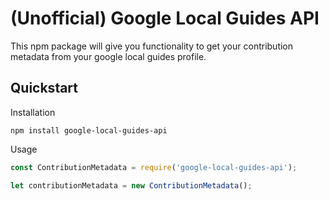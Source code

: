 # (Unofficial) Google Local Guides API
This npm package will give you functionality to get your 
contribution metadata from your google local guides profile. 

## Quickstart
Installation
```shell script
npm install google-local-guides-api
```

Usage
```javascript
const ContributionMetadata = require('google-local-guides-api');

let contributionMetadata = new ContributionMetadata();
```

